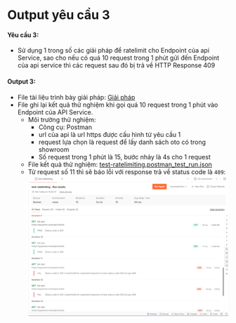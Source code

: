 # Output yêu cầu 3
#### Yêu cầu 3: 
- Sử dụng 1 trong số các giải pháp để ratelimit cho Endpoint của api Service, sao cho nếu có  quá 10 request trong 1 phút gửi đến Endpoint của api service thì 
các request sau đó bị trả về HTTP Response 409  
#### Output 3: 
- File tài liệu trình bày giải pháp: [Giải pháp](Solution.md)
- File ghi lại kết quả thử nghiệm khi gọi quá 10 request trong 1 phút vào Endpoint của API Service. 
    - Môi trường thử nghiệm:
        - Công cụ: Postman
        - url của api là url https được cấu hình từ yêu cầu 1
        - request lựa chọn là request để lấy danh sách oto có trong showroom
        - Số request trong 1 phút là 15, bước nhảy là 4s cho 1 request
    - File kết quả thử nghiệm: [test-ratelimiting.postman_test_run.json](test-ratelimiting.postman_test_run.json)
    - Từ request số 11 thì sẽ báo lỗi với response trả về status code là `409`:
    ![](../../../images/ratelimit-result.png)